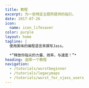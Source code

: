 ```yaml
---
title: 教程
excerpt: 为一些特定主题所提供的指引。
date: 2017-07-26
icon:
  name: icon_lifesaver
color: purple
layout: home
tagline: |
  使用美味的编程语言来撰写Jass。
  
  *“释放你指尖的力量、效率，与速度！”*
heading: 选择一个教程
navigation:
  - /tutorials/wurstbeginner
  - /tutorials/legacymaps
  - /tutorials/wurst_for_vjass_users
---
```

